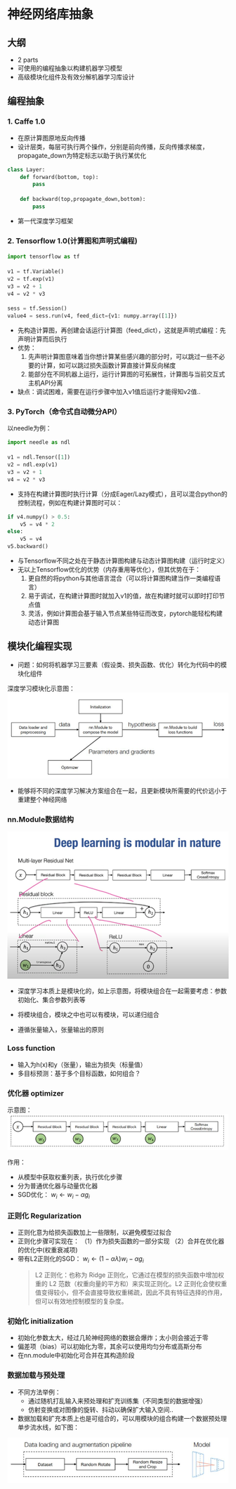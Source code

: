 # 神经网络库抽象

## 大纲
- 2 parts
- 可使用的编程抽象以构建机器学习模型
- 高级模块化组件及有效分解机器学习库设计

## 编程抽象
### 1. Caffe 1.0
- 在原计算图原地反向传播
- 设计层类，每层可执行两个操作，分别是前向传播，反向传播求梯度，propagate_down为特定标志以助于执行某优化

```py
class Layer:
    def forward(bottom, top):
    	pass
    	
    def backward(top,propagate_down,bottom):
    	pass
```
- 第一代深度学习框架

### 2. Tensorflow 1.0(计算图和声明式编程)
```py
import tensorflow as tf

v1 = tf.Variable()
v2 = tf.exp(v1)
v3 = v2 + 1
v4 = v2 * v3

sess = tf.Session()
value4 = sess.run(v4, feed_dict={v1: numpy.array([1]})
```

- 先构造计算图，再创建会话运行计算图（feed_dict），这就是声明式编程：先声明计算而后执行
- 优势：
  1. 先声明计算图意味着当你想计算某些感兴趣的部分时，可以跳过一些不必要的计算，如可以跳过损失函数计算直接计算反向梯度
  2. 能部分在不同机器上运行，运行计算图的可拓展性，计算图与当前交互式主机API分离
- 缺点：调试困难，需要在运行步骤中加入v1值后运行才能得知v2值..


### 3. PyTorch（命令式自动微分API）
以needle为例：
```py
import needle as ndl

v1 = ndl.Tensor([1])
v2 = ndl.exp(v1)
v3 = v2 + 1
v4 = v2 * v3
```
- 支持在构建计算图时执行计算（分成Eager/Lazy模式），且可以混合python的控制流程，例如在构建计算图时可以：
```py
if v4.numpy() > 0.5:
	v5 = v4 * 2
else:
	v5 = v4
v5.backward()
```

- 与Tensorflow不同之处在于静态计算图构建与动态计算图构建（运行时定义）
- 无以上Tensorflow优化的优势（内存重用等优化），但其优势在于：
  1. 更自然的将python与其他语言混合（可以将计算图构建当作一类编程语言）
  2. 易于调试，在构建计算图时就加入v1的值，故在构建时就可以即时打印节点值
  3. 灵活，例如计算图会基于输入节点某些特征而改变，pytorch能轻松构建动态计算图


## 模块化编程实现
- 问题：如何将机器学习三要素（假设类、损失函数、优化）转化为代码中的模块化组件

深度学习模块化示意图：
![alt text](image-14.png)

- 能够将不同的深度学习解决方案组合在一起，且更新模块所需要的代价远小于重建整个神经网络

### nn.Module数据结构

![alt text](image-13.png)

- 深度学习本质上是模块化的，如上示意图，将模块组合在一起需要考虑：参数初始化、集合参数列表等

- 将模块组合，模块之中也可以有模块，可以递归组合
- 遵循张量输入，张量输出的原则

### Loss function
- 输入为h(x)和y（张量），输出为损失（标量值）
- 多目标预测：基于多个目标函数，如何组合？

### 优化器 optimizer
示意图：
![alt text](image-15.png)

作用：
- 从模型中获取权重列表，执行优化步骤
- 分为普通优化器与动量优化器
- SGD优化： $w_i \leftarrow w_i-\alpha g_i$ 

### 正则化 Regularization
- 正则化意为给损失函数加上一些限制，以避免模型过拟合
- 正则化步骤可实现在：
  （1）作为损失函数的一部分实现 
  （2）合并在优化器的优化中(权重衰减项)
- 带有L2正则化的SGD： $w_i \leftarrow(1-\alpha \lambda) w_i-\alpha g_i$ 
  > L2 正则化：也称为 Ridge 正则化，它通过在模型的损失函数中增加权重的 L2 范数（权重向量的平方和）来实现正则化。L2 正则化会使权重值变得较小，但不会直接导致权重稀疏，因此不具有特征选择的作用，但可以有效地控制模型的复杂度。 

### 初始化 initialization
- 初始化参数太大，经过几轮神经网络的数据会爆炸；太小则会接近于零
- 偏差项（bias）可以初始化为零，其余可以使用均匀分布或高斯分布
- 在nn.module中初始化可合并在其构造阶段

### 数据加载与预处理
- 不同方法举例：
   - 通过随机打乱输入来预处理和扩充训练集（不同类型的数据增强）
   - 仿射变换或对图像的旋转、抖动以确保扩大输入空间..
- 数据加载和扩充本质上也是可组合的，可以用模块的组合构建一个数据预处理单步流水线，如下图：

![alt text](image-16.png)
